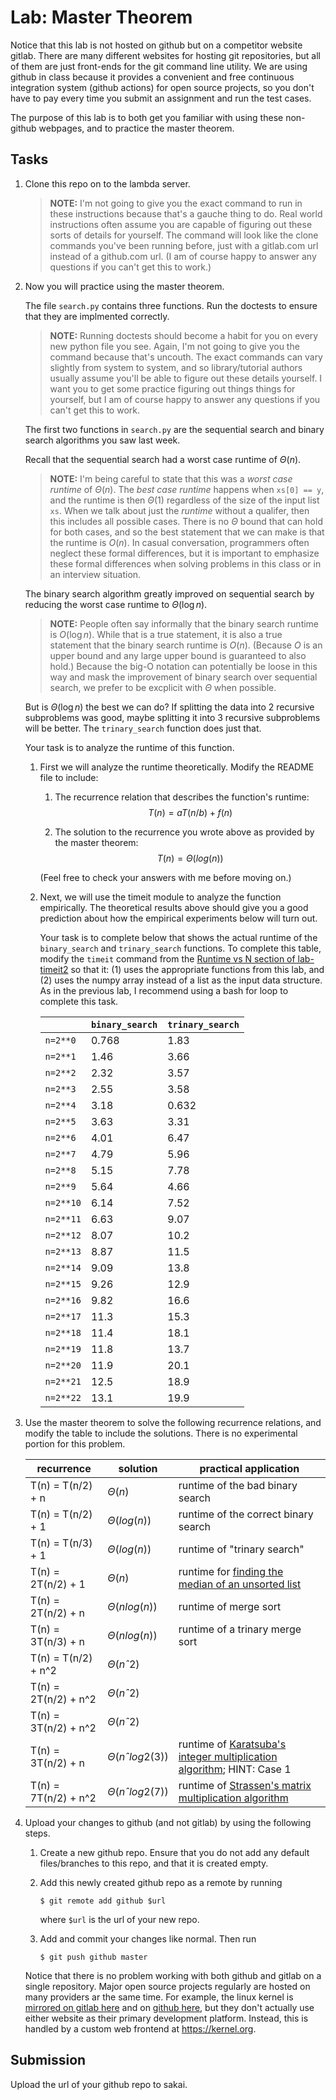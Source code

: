 # Lab: Master Theorem

Notice that this lab is not hosted on github but on a competitor website gitlab.
There are many different websites for hosting git repositories,
but all of them are just front-ends for the git command line utility.
We are using github in class because it provides a convenient and free continuous integration system (github actions) for open source projects,
so you don't have to pay every time you submit an assignment and run the test cases.

The purpose of this lab is to both get you familiar with using these non-github webpages, and to practice the master theorem.

## Tasks

1. Clone this repo on to the lambda server.

    > **NOTE:**
    > I'm not going to give you the exact command to run in these instructions because that's a gauche thing to do.
    > Real world instructions often assume you are capable of figuring out these sorts of details for yourself.
    > The command will look like the clone commands you've been running before, just with a gitlab.com url instead of a github.com url.
    > (I am of course happy to answer any questions if you can't get this to work.)

1. Now you will practice using the master theorem.

    The file `search.py` contains three functions.
    Run the doctests to ensure that they are implmented correctly.

    > **NOTE:**
    > Running doctests should become a habit for you on every new python file you see.
    > Again, I'm not going to give you the command because that's uncouth.
    > The exact commands can vary slightly from system to system,
    > and so library/tutorial authors usually assume you'll be able to figure out these details yourself.
    > I want you to get some practice figuring out things things for yourself,
    > but I am of course happy to answer any questions if you can't get this to work.

    The first two functions in `search.py` are the sequential search and binary search algorithms you saw last week.

    Recall that the sequential search had a worst case runtime of $\Theta(n)$.

    > **NOTE:**
    > I'm being careful to state that this was a *worst case runtime* of $\Theta(n)$.
    > The *best case runtime* happens when `xs[0] == y`,
    > and the runtime is then $\Theta(1)$ regardless of the size of the input list `xs`.
    > When we talk about just the *runtime* without a qualifer,
    > then this includes all possible cases.
    > There is no $\Theta$ bound that can hold for both cases,
    > and so the best statement that we can make is that the runtime is $O(n)$.
    > In casual conversation, programmers often neglect these formal differences,
    > but it is important to emphasize these formal differences when solving problems in this class or in an interview situation.

    The binary search algorithm greatly improved on sequential search by reducing the worst case runtime to $\Theta(\log n)$.

    > **NOTE:**
    > People often say informally that the binary search runtime is $O(\log n)$.
    > While that is a true statement, it is also a true statement that the binary search runtime is $O(n)$.
    > (Because $O$ is an upper bound and any large upper bound is guaranteed to also hold.)
    > Because the big-O notation can potentially be loose in this way and mask the improvement of binary search over sequential search,
    > we prefer to be excplicit with $\Theta$ when possible.

    But is $\Theta(\log n)$ the best we can do?
    If splitting the data into 2 recursive subproblems was good,
    maybe splitting it into 3 recursive subproblems will be better.
    The `trinary_search` function does just that.

    Your task is to analyze the runtime of this function.

    1. First we will analyze the runtime theoretically.
        Modify the README file to include:
    
        1. The recurrence relation that describes the function's runtime:
            $$T(n) = aT(n/b) + f(n)$$

        1. The solution to the recurrence you wrote above as provided by the master theorem:
            $$T(n) = \Theta(log(n))$$

        (Feel free to check your answers with me before moving on.)
    
    1. Next, we will use the timeit module to analyze the function empirically.
        The theoretical results above should give you a good prediction about how the empirical experiments below will turn out.

        Your task is to complete below that shows the actual runtime of the `binary_search` and `trinary_search` functions.
        To complete this table, modify the `timeit` command from the [Runtime vs N section of lab-timeit2](https://github.com/mikeizbicki/lab-timeit2#runtime-vs-n) so that it: (1) uses the appropriate functions from this lab, and (2) uses the numpy array instead of a list as the input data structure.
        As in the previous lab, I recommend using a bash for loop to complete this task.

        |                | `binary_search`           | `trinary_search`      |
        | -------------- | ------------------------- | --------------------- | 
        | `n=2**0`       |        0.768                   |    1.83                   |
        | `n=2**1`       |         1.46                  |     3.66                  |
        | `n=2**2`       |         2.32                  |     3.57                  |
        | `n=2**3`       |         2.55                  |     3.58                  |
        | `n=2**4`       |         3.18                  |     0.632                  |
        | `n=2**5`       |         3.63                  |     3.31                  |
        | `n=2**6`       |         4.01                  |     6.47                  |
        | `n=2**7`       |         4.79                  |     5.96                  |
        | `n=2**8`       |         5.15                  |     7.78                  |
        | `n=2**9`       |         5.64                  |     4.66                  |
        | `n=2**10`      |         6.14                  |     7.52                  |
        | `n=2**11`      |         6.63                  |     9.07                  |
        | `n=2**12`      |         8.07                  |     10.2                  |
        | `n=2**13`      |         8.87                  |     11.5                  |
        | `n=2**14`      |         9.09                  |     13.8                  |
        | `n=2**15`      |         9.26                  |     12.9                  |
        | `n=2**16`      |         9.82                  |     16.6                  |
        | `n=2**17`      |         11.3                  |     15.3                  |
        | `n=2**18`      |         11.4                  |     18.1                  |
        | `n=2**19`      |         11.8                  |     13.7                  |
        | `n=2**20`      |         11.9                  |     20.1                  |
        | `n=2**21`      |         12.5                  |     18.9                  |
        | `n=2**22`      |         13.1                  |     19.9                  |


1. Use the master theorem to solve the following recurrence relations,
    and modify the table to include the solutions.
    There is no experimental portion for this problem.

    | recurrence           | solution                       | practical application                     |
    | -------------------- | ------------------------------ | ----------------------------------------- |
    | T(n) = T(n/2) + n    | $\Theta(  n                  )$ | runtime of the bad binary search          |
    | T(n) = T(n/2) + 1    | $\Theta(   log(n)                 )$ | runtime of the correct binary search      |
    | T(n) = T(n/3) + 1    | $\Theta(         log(n)           )$ | runtime of "trinary search"               |
    | T(n) = 2T(n/2) + 1   | $\Theta(       n             )$ | runtime for [finding the median of an unsorted list](https://en.wikipedia.org/wiki/Quickselect) |
    | T(n) = 2T(n/2) + n   | $\Theta(       nlog(n)             )$ | runtime of merge sort                     |
    | T(n) = 3T(n/3) + n   | $\Theta(       nlog(n)             )$ | runtime of a trinary merge sort           |
    | T(n) = T(n/2) + n^2  | $\Theta(       nˆ2             )$ |                                           |
    | T(n) = 2T(n/2) + n^2 | $\Theta(       nˆ2             )$ |                                           |
    | T(n) = 3T(n/2) + n^2 | $\Theta(         nˆ2           )$ |                                           |
    | T(n) = 3T(n/2) + n   | $\Theta(       nˆlog2 (3)             )$ | runtime of [Karatsuba's integer multiplication algorithm](https://en.wikipedia.org/wiki/Karatsuba_algorithm); HINT: Case 1 |
    | T(n) = 7T(n/2) + n^2 | $\Theta(       nˆlog2 (7)             )$ | runtime of [Strassen's matrix multiplication algorithm](https://en.wikipedia.org/wiki/Strassen_algorithm) |

1. Upload your changes to github (and not gitlab) by using the following steps.

    1. Create a new github repo.
        Ensure that you do not add any default files/branches to this repo, and that it is created empty.

    1. Add this newly created github repo as a remote by running
        ```
        $ git remote add github $url
        ```
        where `$url` is the url of your new repo.

    1. Add and commit your changes like normal.
        Then run
        ```
        $ git push github master
        ```
    
    Notice that there is no problem working with both github and gitlab on a single repository.
    Major open source projects regularly are hosted on many providers ar the same time.
    For example, the linux kernel is [mirrored on gitlab here](https://gitlab.com/linux-kernel/linux) and on [github here](https://github.com/torvalds/linux),
    but they don't actually use either website as their primary development platform.
    Instead, this is handled by a custom web frontend at <https://kernel.org>.

## Submission

Upload the url of your github repo to sakai.
